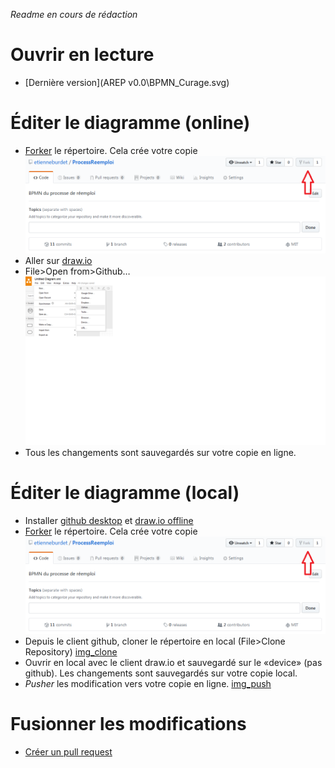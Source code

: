 _Readme en cours de rédaction_
# Ouvrir en lecture
* [Dernière version](AREP v0.0\BPMN_Curage.svg)

# Éditer le diagramme (online)
* [Forker](https://help.github.com/articles/fork-a-repo/) le répertoire. Cela crée votre copie ![image_fork](img\fork.png)
* Aller sur [draw.io](https://www.draw.io/?mode=github)
* File>Open from>Github… ![img_open](img\openDrawIO.png)
* Tous les changements sont sauvegardés sur votre copie en ligne.

# Éditer le diagramme (local)
* Installer [github desktop](https://desktop.github.com/) et [draw.io offline](https://about.draw.io/integrations/#integrations_offline)
* [Forker](https://help.github.com/articles/fork-a-repo/) le répertoire. Cela crée votre copie ![image_fork](img\fork.png)
* Depuis le client github, cloner le répertoire en local (File>Clone Repository) [img_clone](img\clone.png)
* Ouvrir en local avec le client draw.io et sauvegardé sur le «device» (pas github). Les changements sont sauvegardés sur votre copie local.
* _Pusher_ les modification vers votre copie en ligne. [img_push](img\push.png)

# Fusionner les modifications
* [Créer un pull request](https://help.github.com/articles/creating-a-pull-request-from-a-fork/)
